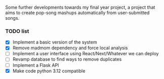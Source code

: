 Some further developments towards my final year project, a project that aims to create pop-song mashups automatically from user-submitted songs.

### TODO list
- [x] Implement a basic version of the system
- [x] Remove madmom dependency and force local analysis
- [ ] Implement a user interface using React/Next/Whatever we can deploy
- [ ] Revamp database to find ways to remove duplicates
- [ ] Implement a Flask API
- [x] Make code python 3.12 compatible
